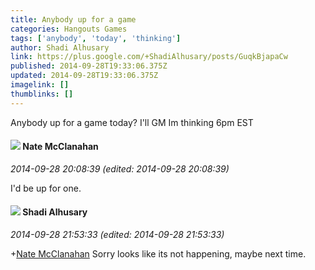 ```yaml
---
title: Anybody up for a game
categories: Hangouts Games
tags: ['anybody', 'today', 'thinking']
author: Shadi Alhusary
link: https://plus.google.com/+ShadiAlhusary/posts/GuqkBjapaCw
published: 2014-09-28T19:33:06.375Z
updated: 2014-09-28T19:33:06.375Z
imagelink: []
thumblinks: []
---
```


Anybody up for a game today? I&#39;ll GM Im thinking 6pm EST
<div id='comment z120ihejqwvncx42z23ouhgy0mvlfnzpk04'>
  <h4><img src='{{site.baseurl}}//images/avatars/112527273858371493452_photo.jpg'> Nate McClanahan</h4>
      <p><cite>2014-09-28 20:08:39 (edited: 2014-09-28 20:08:39)</cite></p>
        <p>I&#39;d be up for one.</p>
</div>
        

<div id='comment z120ihejqwvncx42z23ouhgy0mvlfnzpk04'>
  <h4><img src='{{site.baseurl}}//images/avatars/103327399280421334863_photo.jpg'> Shadi Alhusary</h4>
      <p><cite>2014-09-28 21:53:33 (edited: 2014-09-28 21:53:33)</cite></p>
        <p><span class="proflinkWrapper"><span class="proflinkPrefix">+</span><a class="proflink" href="https://plus.google.com/112527273858371493452" oid="112527273858371493452">Nate McClanahan</a></span> Sorry looks like its not happening, maybe next time.</p>
</div>
        
